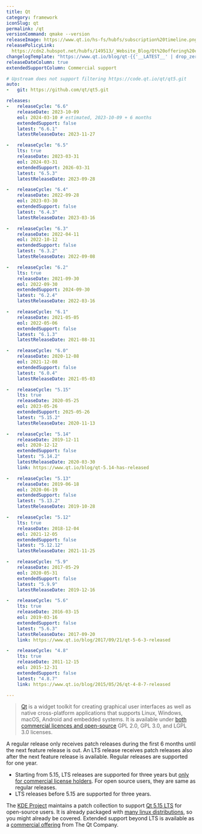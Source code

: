```yaml
---
title: Qt
category: framework
iconSlug: qt
permalink: /qt
versionCommand: qmake --version
releaseImage: https://www.qt.io/hs-fs/hubfs/subscription%20timeline.png
releasePolicyLink: 
  https://cdn2.hubspot.net/hubfs/149513/_Website_Blog/Qt%20offering%20change%20FAQ-2020-01-27.pdf
changelogTemplate: "https://www.qt.io/blog/qt-{{'__LATEST__' | drop_zero_patch}}-released"
releaseDateColumn: true
extendedSupportColumn: Commercial support

# Upstream does not support filtering https://code.qt.io/qt/qt5.git
auto:
-   git: https://github.com/qt/qt5.git

releases:
-   releaseCycle: "6.6"
    releaseDate: 2023-10-09
    eol: 2024-03-10 # estimated, 2023-10-09 + 6 months
    extendedSupport: false
    latest: "6.6.1"
    latestReleaseDate: 2023-11-27

-   releaseCycle: "6.5"
    lts: true
    releaseDate: 2023-03-31
    eol: 2024-03-31
    extendedSupport: 2026-03-31
    latest: "6.5.3"
    latestReleaseDate: 2023-09-28

-   releaseCycle: "6.4"
    releaseDate: 2022-09-28
    eol: 2023-03-30
    extendedSupport: false
    latest: "6.4.3"
    latestReleaseDate: 2023-03-16

-   releaseCycle: "6.3"
    releaseDate: 2022-04-11
    eol: 2022-10-12
    extendedSupport: false
    latest: "6.3.2"
    latestReleaseDate: 2022-09-08

-   releaseCycle: "6.2"
    lts: true
    releaseDate: 2021-09-30
    eol: 2022-09-30
    extendedSupport: 2024-09-30
    latest: "6.2.4"
    latestReleaseDate: 2022-03-16

-   releaseCycle: "6.1"
    releaseDate: 2021-05-05
    eol: 2022-05-06
    extendedSupport: false
    latest: "6.1.3"
    latestReleaseDate: 2021-08-31

-   releaseCycle: "6.0"
    releaseDate: 2020-12-08
    eol: 2021-12-08
    extendedSupport: false
    latest: "6.0.4"
    latestReleaseDate: 2021-05-03

-   releaseCycle: "5.15"
    lts: true
    releaseDate: 2020-05-25
    eol: 2023-05-26
    extendedSupport: 2025-05-26
    latest: "5.15.2"
    latestReleaseDate: 2020-11-13

-   releaseCycle: "5.14"
    releaseDate: 2019-12-11
    eol: 2020-12-12
    extendedSupport: false
    latest: "5.14.2"
    latestReleaseDate: 2020-03-30
    link: https://www.qt.io/blog/qt-5.14-has-released

-   releaseCycle: "5.13"
    releaseDate: 2019-06-18
    eol: 2020-06-19
    extendedSupport: false
    latest: "5.13.2"
    latestReleaseDate: 2019-10-28

-   releaseCycle: "5.12"
    lts: true
    releaseDate: 2018-12-04
    eol: 2021-12-05
    extendedSupport: false
    latest: "5.12.12"
    latestReleaseDate: 2021-11-25

-   releaseCycle: "5.9"
    releaseDate: 2017-05-29
    eol: 2020-05-31
    extendedSupport: false
    latest: "5.9.9"
    latestReleaseDate: 2019-12-16

-   releaseCycle: "5.6"
    lts: true
    releaseDate: 2016-03-15
    eol: 2019-03-16
    extendedSupport: false
    latest: "5.6.3"
    latestReleaseDate: 2017-09-20
    link: https://www.qt.io/blog/2017/09/21/qt-5-6-3-released

-   releaseCycle: "4.8"
    lts: true
    releaseDate: 2011-12-15
    eol: 2015-12-31
    extendedSupport: false
    latest: "4.8.7"
    link: https://www.qt.io/blog/2015/05/26/qt-4-8-7-released

---
```


> [Qt](https://www.qt.io/) is a widget toolkit for creating graphical user interfaces as well as
> native cross-platform applications that supports Linux, Windows, macOS, Android and embedded
> systems. It is available under
> [both commercial licences and open-source](https://www.qt.io/licensing/ "Licensing page on the Qt Website")
> GPL 2.0, GPL 3.0, and LGPL 3.0 licenses.

A regular release only receives patch releases during the first 6 months until the next feature
release is out. An LTS release receives patch releases also after the next feature release is
available. Regular releases are supported for one year.

- Starting from 5.15, LTS releases are supported for three years but [only for commercial license
  holders](https://www.qt.io/blog/qt-offering-changes-2020 "Qt offering changes 2020").
  For open source users, they are same as regular releases.
- LTS releases before 5.15 are supported for three years.

The [KDE Project](https://kde.org/) maintains a patch collection to support
[Qt 5.15 LTS](https://community.kde.org/Qt5PatchCollection) for open-source users. It is already
packaged with [many linux distributions](https://repology.org/project/qt/badges), so you might
already be covered. Extended support beyond LTS is available as a
[commercial offering](https://www.qt.io/qt-support/) from The Qt Company.
